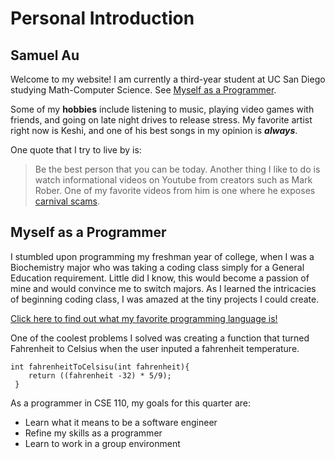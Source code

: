 # Personal Introduction
## Samuel Au
Welcome to my website!
I am currently a third-year student at UC San Diego studying Math-Computer Science. See [Myself as a Programmer](#myself-as-a-programmer).

Some of my **hobbies** include listening to music, playing video games with friends, and going on late night drives to release stress.
My favorite artist right now is Keshi, and one of his best songs in my opinion is ***always***.

One quote that I try to live by is:
> Be the best person that you can be today.
Another thing I like to do is watch informational videos on Youtube from creators such as Mark Rober. One of my favorite videos from him is one where he exposes [carnival scams](https://www.youtube.com/watch?v=tk_ZlWJ3qJI).

## Myself as a Programmer
I stumbled upon programming my freshman year of college, when I was a Biochemistry major who was taking a coding class simply for a General Education requirement. Little did I know, this would become a passion of mine and would convince me to switch majors. As I learned the intricacies of beginning coding class, I was amazed at the tiny projects I could create.

[Click here to find out what my favorite programming language is!](part2/language.md)

One of the coolest problems I solved was creating a function that turned Fahrenheit to Celsius when the user inputed a fahrenheit temperature. 
```
int fahrenheitToCelsisu(int fahrenheit){
    return ((fahrenheit -32) * 5/9);
 }
 ```
As a programmer in CSE 110, my goals for this quarter are:
- Learn what it means to be a software engineer
- Refine my skills as a programmer
- Learn to work in a group environment
